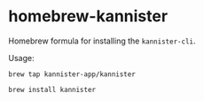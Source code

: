 # homebrew-kannister

Homebrew formula for installing the `kannister-cli`.

Usage:
```
brew tap kannister-app/kannister
```

```
brew install kannister
```

